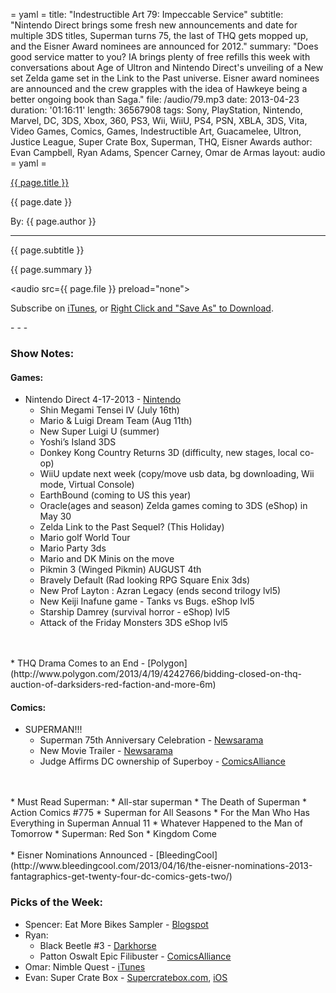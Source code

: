 = yaml =
title: "Indestructible Art 79: Impeccable Service"
subtitle: "Nintendo Direct brings some fresh new announcements and date for multiple 3DS titles, Superman turns 75, the last of THQ gets mopped up, and the Eisner Award nominees are announced for 2012."
summary: "Does good service matter to you? IA brings plenty of free refills this week with conversations about Age of Ultron and Nintendo Direct's unveiling of a New set Zelda game set in the Link to the Past universe. Eisner award nominees are announced and the crew grapples with the idea of Hawkeye being a better ongoing book than Saga."
file: /audio/79.mp3
date: 2013-04-23
duration: '01:16:11'
length: 36567908
tags: Sony, PlayStation, Nintendo, Marvel, DC, 3DS, Xbox, 360, PS3, Wii, WiiU, PS4, PSN, XBLA, 3DS, Vita, Video Games, Comics, Games, Indestructible Art, Guacamelee, Ultron, Justice League, Super Crate Box, Superman, THQ, Eisner Awards
author: Evan Campbell, Ryan Adams, Spencer Carney, Omar de Armas
layout: audio
= yaml =

<a href="{{ page.url }}" class='postTitleLink'><p class='postTitle'>{{ page.title }}</p></a>
<p class='postPublished'>{{ page.date }}</p>
<p class='postAuthor'>By: {{ page.author }}</p>
<hr>
<p class='podcastSummary'>{{ page.subtitle }}</p>

<p class='podcastSummary'>{{ page.summary }}</p>

<audio src={{ page.file }} preload="none"></audio>
<p class='subLinks'>Subscribe on <a href='http://bit.ly/iapodcast'>iTunes</a>, or <a href={{ page.file }}>Right Click and "Save As" to Download</a>.</p>
- - -

### Show Notes:  ###
#### Games: ####
* Nintendo Direct 4-17-2013 - [Nintendo](http://www.nintendo.com/nintendo-direct/archive/04-17-2013/)
    * Shin Megami Tensei IV (July 16th)
    * Mario & Luigi Dream Team  (Aug 11th)
    * New Super Luigi U (summer)
    * Yoshi’s Island 3DS
    * Donkey Kong Country Returns 3D (difficulty, new stages, local co-op)
    * WiiU update next week (copy/move usb data, bg downloading, Wii mode, Virtual Console)
    * EarthBound (coming to US this year)
    * Oracle(ages and season) Zelda games coming to 3DS (eShop) in May 30
    * Zelda Link to the Past Sequel? (This Holiday)
    * Mario golf World Tour
    * Mario Party 3ds
    * Mario and DK Minis on the move
    * Pikmin 3 (Winged Pikmin) AUGUST 4th
    * Bravely Default  (Rad looking RPG Square Enix 3ds)
    * New Prof Layton : Azran Legacy (ends second trilogy lvl5)
    * New Keiji Inafune game - Tanks vs Bugs. eShop lvl5
    * Starship Damrey (survival horror - eShop) lvl5
    * Attack of the Friday Monsters 3DS eShop lvl5
<br>
<br>
* THQ Drama Comes to an End - [Polygon](http://www.polygon.com/2013/4/19/4242766/bidding-closed-on-thq-auction-of-darksiders-red-faction-and-more-6m)
  
#### Comics: ####
* SUPERMAN!!!
    * Superman 75th Anniversary Celebration - [Newsarama](http://www.newsarama.com/comics/superman-history-infographic-1938-2013.html)
    * New Movie Trailer - [Newsarama](http://www.newsarama.com/film/man-of-steel-third-trailer.html)
    * Judge Affirms DC ownership of Superboy - [ComicsAlliance](http://www.comicsalliance.com/2013/04/19/federal-judge-affirms-dcs-ownership-of-superboy-multimillion-d/)
<br>
<br>
* Must Read Superman:
    * All-star superman
    * The Death of Superman
    * Action Comics #775
    * Superman for All Seasons
    * For the Man Who Has Everything in Superman Annual 11
    * Whatever Happened to the Man of Tomorrow
    * Superman: Red Son
    * Kingdom Come
<br>
<br>
* Eisner Nominations Announced - [BleedingCool](http://www.bleedingcool.com/2013/04/16/the-eisner-nominations-2013-fantagraphics-get-twenty-four-dc-comics-gets-two/)
  
### Picks of the Week: ###
* Spencer: Eat More Bikes Sampler - [Blogspot](http://eatmorebikes.blogspot.com/2013/03/dude-michelangelo.html)
* Ryan: 
    * Black Beetle #3 - [Darkhorse](http://www.darkhorse.com/Comics/22-594/THE-Black-Beetle-No-Way-Out-3-of-4)
    * Patton Oswalt Epic Filibuster - [ComicsAlliance](http://www.comicsalliance.com/2013/04/17/patton-oswalt-parks-and-recreation-star-wars-avengers-filibuster-marvel/)
* Omar: Nimble Quest - [iTunes](https://itunes.apple.com/us/app/nimble-quest/id583638819?mt=8)
* Evan: Super Crate Box - [Supercratebox.com](http://www.supercratebox.com), [iOS](https://itunes.apple.com/us/app/super-crate-box/id483025428&mt=8)